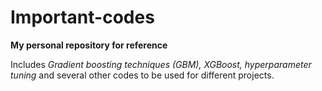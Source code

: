 # Important-codes
**My personal repository for reference**  

Includes *Gradient boosting techniques (GBM), XGBoost, hyperparameter tuning* and several other codes to be used for different projects.
